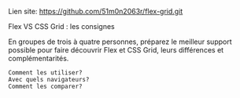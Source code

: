 Lien site:
https://github.com/51m0n2063r/flex-grid.git

Flex VS CSS Grid : les consignes

En groupes de trois à quatre personnes, préparez le meilleur support possible pour faire découvrir Flex et CSS Grid, leurs différences et complémentarités.

    Comment les utiliser?
    Avec quels navigateurs?
    Comment les comparer?

